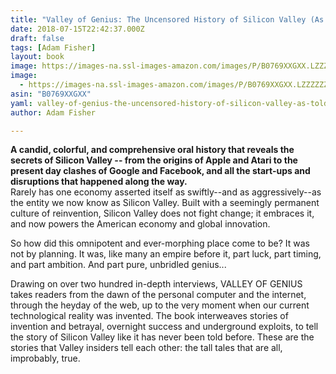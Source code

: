 ```yaml
---
title: "Valley of Genius: The Uncensored History of Silicon Valley (As Told by the Hackers, Founders, and Freaks Who Made It Boom)"
date: 2018-07-15T22:42:37.000Z
draft: false
tags: [Adam Fisher]
layout: book
image: https://images-na.ssl-images-amazon.com/images/P/B0769XXGXX.LZZZZZZZ.jpg
image: 
  - https://images-na.ssl-images-amazon.com/images/P/B0769XXGXX.LZZZZZZZ.jpg
asin: "B0769XXGXX"
yaml: valley-of-genius-the-uncensored-history-of-silicon-valley-as-told-by-the-hackers-founders-and-freaks-who-made-it-boom
author: Adam Fisher

---
```


**A candid, colorful, and comprehensive oral history that reveals the secrets of Silicon Valley -- from the origins of Apple and Atari to the present day clashes of Google and Facebook, and all the start-ups and disruptions that happened along the way.**  
Rarely has one economy asserted itself as swiftly--and as aggressively--as the entity we now know as Silicon Valley. Built with a seemingly permanent culture of reinvention, Silicon Valley does not fight change; it embraces it, and now powers the American economy and global innovation.  
  
 So how did this omnipotent and ever-morphing place come to be? It was not by planning. It was, like many an empire before it, part luck, part timing, and part ambition. And part pure, unbridled genius...  
  
Drawing on over two hundred in-depth interviews, VALLEY OF GENIUS takes readers from the dawn of the personal computer and the internet, through the heyday of the web, up to the very moment when our current technological reality was invented. The book interweaves stories of invention and betrayal, overnight success and underground exploits, to tell the story of Silicon Valley like it has never been told before. These are the stories that Valley insiders tell each other: the tall tales that are all, improbably, true.